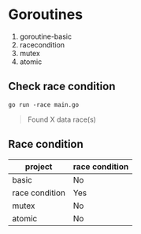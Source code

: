 # Goroutines

1. goroutine-basic
1. racecondition
1. mutex
1. atomic


## Check race condition

`go run -race main.go`

> Found X data race(s)

## Race condition

|project  |race condition  |
|---------|----------------|
|basic    |       No       |
|race condition     |       Yes         |
|mutex     |      No          |
|atomic     |      No          |
